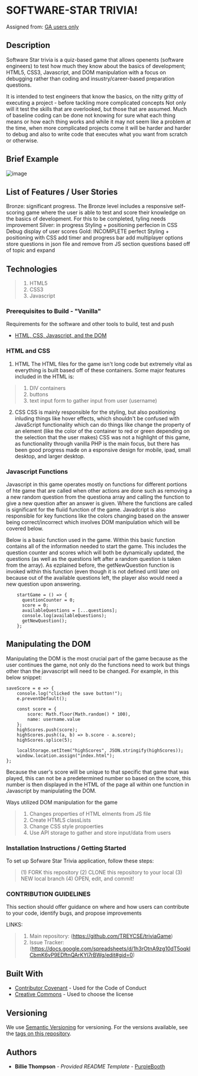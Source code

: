 # SOFTWARE-STAR TRIVIA!

Assigned from:
[GA users only](https://git.generalassemb.ly/dc-wdi-fundamentals/game-of-war)

## Description
Software Star trivia is a quiz-based game that allows openents (software  engineers) to test how much they know about the basics of development; HTML5, CSS3, Javascript, and DOM manipulation with a focus on debugging rather than coding and insustry/career-based preparation questions.

It is intended to test engineers that know the basics, on the nitty gritty of executing a project - before tackling more complicated concepts
Not only will it test the skills that are overlooked, but those that are assumed. Much of baseline coding can be done not knowing for sure what each thing means or how each thing works and while it may not seem like a problem at the time, when more complicated projects come it will be harder and harder to debug and also to write code that executes what you want from scratch or otherwise.

## Brief Example
  ![image](https://i.imgur.com/dUtaY4P.jpg)

## List of Features / User Stories
Bronze: significant progress. The Bronze level includes a responsive self-scoring game where the user is able to test and score their knowledge on the basics of development. For this to be completed, tyling needs improvement
Silver: in progress
  Styling + positioning perfecion in CSS
  Debug display of user scores
Gold: INCOMPLETE
  perfect Styling + positioning with CSS
  add timer and progress bar
  add multiplayer options
  store questions in json file and remove from JS
  section questions based off of topic and expand


## Technologies
>1. HTML5
>2. CSS3
>3. Javascript

### Prerequisites to Build - "Vanilla"

Requirements for the software and other tools to build, test and push 
- [HTML, CSS, Javascript, and the DOM](https://www.w3schools.com/js/js_htmldom.asp)

### HTML and CSS

1. HTML
The HTML files  for the game isn't long code but extremely vital as everything is built based off of these containers.
Some major features included in the HTML is: 
> 1. DIV containers
> 2. buttons
> 2. text input form to gather input from user (username)

2. CSS
CSS is mainly responsible for the styling, but also positioning inluding things like hover effects, which shouldn't be confused with JavaScript functionality which can do things like change the property of an element (like the color of the container to red or green depending on the selection that the user makes)
CSS was not a highlight of this game, as functionality through vanilla PHP is the main focus, but there has been good progress made on a esponsive design for mobile, ipad, small desktop, and larger desktop.

### Javascript Functions
Javascript in this game operates mostly on functions for different portions of hte game that are called when other actions are done such as removing a a new random question from the questiona array and calling the function to give a new question after an answer is given. Where the functions are called is significant for the fluiid function of the game. Javadcript is also responsible for key functions like the colors changing based on the answer being correct/incorrect which involves DOM manipulation which will be covered below.

Below is a basic function used in the game. Within this basic function contains all of the information needed to start the game. This includes the question counter and scores which will both be dynamically updated, the questions (as well as the questions left after a random question is taken from the array). As ezplained before, the getNewQuestion function is invoked within this function (even though it is not defined until later on) because out of the available questions left, the player also would need a new question upon answering.

        startGame = () => {
          questionCounter = 0;
          score = 0;
          availableQuestions = [...questions];
          console.log(availableQuestions);
          getNewQuestion();
        };



## Manipulating the DOM
Manipulating the DOM is the most crucial part of the game because as the user continues the game, not only do the functions need to work but things other than the javvascript will need to be changed.
For example, in this below snippet:

    saveScore = e => {
        console.log("clicked the save button!");
        e.preventDefault();

        const score = {
            score: Math.floor(Math.random() * 100),
            name: username.value
        };
        highScores.push(score);
        highScores.push((a, b) => b.score - a.score);
        highScores.splice(5);

        localStorage.setItem("highScores", JSON.stringify(highScores));
        window.location.assign("index.html");
    };
Because the user's score will be unique to that specific that game that was played, this can not be a predetermined number so based on the score, this number is then displayed in the HTML of the page all within one function in Javascript by manipulating the DOM.

Ways utilized DOM manipulation for the game
> 1. Changes properties of HTML elments from JS file
> 2. Create HTMLS classLists
> 3. Change CSS style propoerties
> 4. Use API storage to gather and store input/data from users


### Installation Instructions / Getting Started
To set up Sofware Star Trivia application, follow these steps:
>(1) FORK this repository
>(2) CLONE this repository to your local
>(3) NEW local branch
>(4) OPEN, edit, and commit!

### CONTRIBUTION GUIDELINES
This section should offer guidance on where and how users can contribute to your code, identify bugs, and propose improvements

LINKS:
> 1. Main repository: (https://github.com/TREYCSE/triviaGame)
> 2. Issue Tracker: (https://docs.google.com/spreadsheets/d/1h3rOtnA9zg10dT5oqklCbmK6vP9EDftnQArKYl7rBWg/edit#gid=0)




## Built With
  - [Contributor Covenant](https://www.contributor-covenant.org/) - Used
    for the Code of Conduct
  - [Creative Commons](https://creativecommons.org/) - Used to choose
    the license

## Versioning
We use [Semantic Versioning](http://semver.org/) for versioning. For the versions
available, see the [tags on this
repository](https://github.com/PurpleBooth/a-good-readme-template/tags).

## Authors
  - **Billie Thompson** - *Provided README Template* -
    [PurpleBooth](https://github.com/PurpleBooth)

